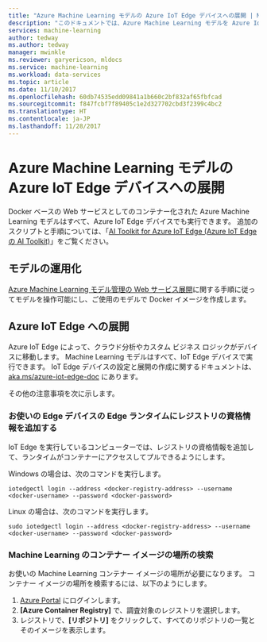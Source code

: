 ```yaml
---
title: "Azure Machine Learning モデルの Azure IoT Edge デバイスへの展開 | Microsoft Docs"
description: "このドキュメントでは、Azure Machine Learning モデルを Azure IoT Edge デバイスに展開する方法について説明します。"
services: machine-learning
author: tedway
ms.author: tedway
manager: mwinkle
ms.reviewer: garyericson, mldocs
ms.service: machine-learning
ms.workload: data-services
ms.topic: article
ms.date: 11/10/2017
ms.openlocfilehash: 60db74535edd09841a1b660c2bf832af65fbfcad
ms.sourcegitcommit: f847fcbf7f89405c1e2d327702cbd3f2399c4bc2
ms.translationtype: HT
ms.contentlocale: ja-JP
ms.lasthandoff: 11/28/2017
---
```

# <a name="deploy-an-azure-machine-learning-model-to-an-azure-iot-edge-device"></a>Azure Machine Learning モデルの Azure IoT Edge デバイスへの展開

Docker ベースの Web サービスとしてのコンテナー化された Azure Machine Learning モデルはすべて、Azure IoT Edge デバイスでも実行できます。 追加のスクリプトと手順については、「[AI Toolkit for Azure IoT Edge (Azure IoT Edge の AI Toolkit)](http://aka.ms/AI-toolkit)」をご覧ください。

## <a name="operationalize-the-model"></a>モデルの運用化
[Azure Machine Learning モデル管理の Web サービス展開](https://docs.microsoft.com/en-us/azure/machine-learning/preview/model-management-service-deploy)に関する手順に従ってモデルを操作可能にし、ご使用のモデルで Docker イメージを作成します。

## <a name="deploy-to-azure-iot-edge"></a>Azure IoT Edge への展開
Azure IoT Edge によって、クラウド分析やカスタム ビジネス ロジックがデバイスに移動します。 Machine Learning モデルはすべて、IoT Edge デバイスで実行できます。 IoT Edge デバイスの設定と展開の作成に関するドキュメントは、[aka.ms/azure-iot-edge-doc](https://aka.ms/azure-iot-edge-doc) にあります。

その他の注意事項を次に示します。

### <a name="add-registry-credentials-to-the-edge-runtime-on-your-edge-device"></a>お使いの Edge デバイスの Edge ランタイムにレジストリの資格情報を追加する
IoT Edge を実行しているコンピューターでは、レジストリの資格情報を追加して、ランタイムがコンテナーにアクセスしてプルできるようにします。

Windows の場合は、次のコマンドを実行します。
```cmd/sh
iotedgectl login --address <docker-registry-address> --username <docker-username> --password <docker-password>
```
Linux の場合は、次のコマンドを実行します。
```cmd/sh
sudo iotedgectl login --address <docker-registry-address> --username <docker-username> --password <docker-password>
```

### <a name="find-the-machine-learning-container-image-location"></a>Machine Learning のコンテナー イメージの場所の検索
お使いの Machine Learning コンテナー イメージの場所が必要になります。 コンテナー イメージの場所を検索するには、以下のようにします。

1. [Azure Portal](http://portal.azure.com/) にログインします。
2. **[Azure Container Registry]** で、調査対象のレジストリを選択します。
3. レジストリで、**[リポジトリ]** をクリックして、すべてのリポジトリの一覧とそのイメージを表示します。













